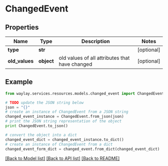# ChangedEvent


## Properties

Name | Type | Description | Notes
------------ | ------------- | ------------- | -------------
**type** | **str** |  | [optional] 
**old_values** | **object** | old values of all attributes that have changed | [optional] 

## Example

```python
from waylay.services.resources.models.changed_event import ChangedEvent

# TODO update the JSON string below
json = "{}"
# create an instance of ChangedEvent from a JSON string
changed_event_instance = ChangedEvent.from_json(json)
# print the JSON string representation of the object
print ChangedEvent.to_json()

# convert the object into a dict
changed_event_dict = changed_event_instance.to_dict()
# create an instance of ChangedEvent from a dict
changed_event_form_dict = changed_event.from_dict(changed_event_dict)
```
[[Back to Model list]](../README.md#documentation-for-models) [[Back to API list]](../README.md#documentation-for-api-endpoints) [[Back to README]](../README.md)



